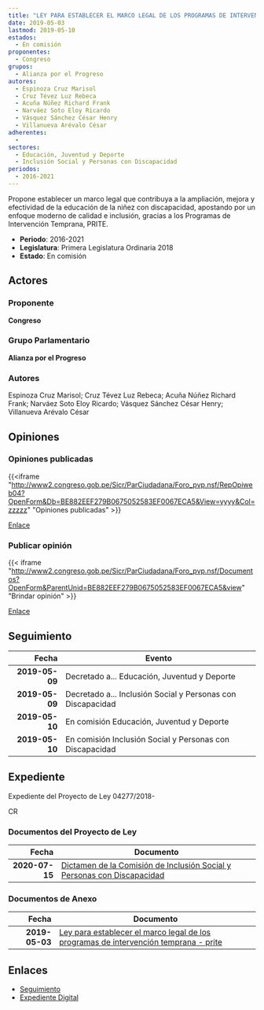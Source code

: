 ```yaml
---
title: "LEY PARA ESTABLECER EL MARCO LEGAL DE LOS PROGRAMAS DE INTERVENCIÓN TEMPRANA-PRITE"
date: 2019-05-03
lastmod: 2019-05-10
estados: 
  - En comisión
proponentes: 
  - Congreso
grupos: 
  - Alianza por el Progreso
autores: 
  - Espinoza Cruz Marisol
  - Cruz Tévez Luz Rebeca
  - Acuña Núñez Richard Frank
  - Narváez Soto Eloy Ricardo
  - Vásquez Sánchez César Henry
  - Villanueva Arévalo César
adherentes: 
  - 
sectores: 
  - Educación, Juventud y Deporte
  - Inclusión Social y Personas con Discapacidad
periodos: 
  - 2016-2021
---
```


Propone establecer un marco legal que contribuya a la ampliación, mejora y efectividad de la educación de la niñez con discapacidad, apostando por un enfoque moderno de calidad e inclusión, gracias a los Programas de Intervención Temprana, PRITE.

- **Periodo**: 2016-2021
- **Legislatura**: Primera Legislatura Ordinaria 2018
- **Estado**: En comisión

## Actores

### Proponente

**Congreso**

### Grupo Parlamentario

**Alianza por el Progreso**

### Autores

Espinoza Cruz Marisol; Cruz Tévez Luz Rebeca; Acuña Núñez Richard Frank; Narváez Soto Eloy Ricardo; Vásquez Sánchez César Henry; Villanueva Arévalo César


## Opiniones

### Opiniones publicadas

{{<iframe "http://www2.congreso.gob.pe/Sicr/ParCiudadana/Foro_pvp.nsf/RepOpiweb04?OpenForm&Db=BE882EEF279B0675052583EF0067ECA5&View=yyyy&Col=zzzzz" "Opiniones publicadas" >}}

[Enlace](http://www2.congreso.gob.pe/Sicr/ParCiudadana/Foro_pvp.nsf/RepOpiweb04?OpenForm&Db=BE882EEF279B0675052583EF0067ECA5&View=yyyy&Col=zzzzz)
### Publicar opinión

{{< iframe "http://www2.congreso.gob.pe/Sicr/ParCiudadana/Foro_pvp.nsf/Documentos?OpenForm&ParentUnid=BE882EEF279B0675052583EF0067ECA5&view" "Brindar opinión" >}}

[Enlace](http://www2.congreso.gob.pe/Sicr/ParCiudadana/Foro_pvp.nsf/Documentos?OpenForm&ParentUnid=BE882EEF279B0675052583EF0067ECA5&view)

## Seguimiento

| Fecha | Evento |
|------:|--------|
| **2019-05-09** | Decretado a... Educación, Juventud y Deporte|
| **2019-05-09** | Decretado a... Inclusión Social y Personas con Discapacidad|
| **2019-05-10** | En comisión Educación, Juventud y Deporte|
| **2019-05-10** | En comisión Inclusión Social y Personas con Discapacidad|


## Expediente

Expediente del Proyecto de Ley 04277/2018-

CR


### Documentos del Proyecto de Ley

| Fecha | Documento |
|------:|--------|
| **2020-07-15** | [Dictamen de la Comisión de Inclusión Social y Personas con Discapacidad](http://www.leyes.congreso.gob.pe/Documentos/2016_2021/Dictamenes/Proyectos_de_Ley/04277DC13MAY20200715.pdf) |

### Documentos de Anexo

| Fecha | Documento |
|------:|--------|
| **2019-05-03** | [Ley para establecer el marco legal de los programas de intervención temprana - prite](http://www.leyes.congreso.gob.pe/Documentos/2016_2021/Proyectos_de_Ley_y_de_Resoluciones_Legislativas/PL0427720190503.pdf) |

## Enlaces 

- [Seguimiento](http://www2.congreso.gob.pe/Sicr/TraDocEstProc/CLProLey2016.nsf/f7fff46988ca05b1052578e100829cc7/cf0fc75c5ecb31ed052583ef00770427?OpenDocument)
- [Expediente Digital](http://www2.congreso.gob.pe/Sicr/TraDocEstProc/CLProLey2016.nsf/f7fff46988ca05b1052578e100829cc7/cf0fc75c5ecb31ed052583ef00770427?OpenDocument&Click=05257FB7005EB655.eb71d0cf91d8294e05256cdf006b5706/$Body/0.1C6C)

